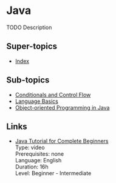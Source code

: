 # Java

TODO Description

## Super-topics

- [Index](./README.md)

## Sub-topics

- [Conditionals and Control Flow](./conditionals-and-control-flow.md)
- [Language Basics](./language-basics.md)
- [Object-oriented Programming in Java](./object-oriented-programming-in-java.md)

## Links

- [Java Tutorial for Complete Beginners](https://www.udemy.com/java-tutorial/)  
  Type: video  
  Prerequisites: none  
  Language: English  
  Duration: 16h  
  Level: Beginner - Intermediate
